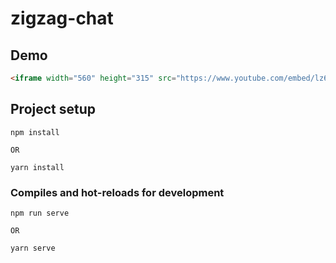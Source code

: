 # zigzag-chat

## Demo 

```markdown
<iframe width="560" height="315" src="https://www.youtube.com/embed/lz6knej_-_I" frameborder="0" allow="accelerometer; autoplay; encrypted-media; gyroscope; picture-in-picture" allowfullscreen></iframe>
```

## Project setup

```
npm install

OR 

yarn install
```

### Compiles and hot-reloads for development
```
npm run serve

OR 

yarn serve
```



